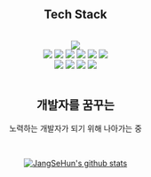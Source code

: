 <h2 align=center>Tech Stack</h3>
<br>
<div align=center>
  <img src="https://i.imgur.com/hKyGQh5.gif" />
  <br>
  
  <img src="https://img.shields.io/badge/HTML5-E34F26?style=flat-square&logo=HTML5&logoColor=white"/>
  <img src="https://img.shields.io/badge/CSS3-1572B6?style=flat-square&logo=CSS3&logoColor=white"/>
  <img src="https://img.shields.io/badge/JavaScript-F7DF1E?style=flat-square&logo=JavaScript&logoColor=white"/>
  <img src="https://img.shields.io/badge/Python-3776AB?style=flat-square&logo=Python&logoColor=white"/>
  <img src="https://img.shields.io/badge/Java-007396?style=flat-square&logo=Java&logoColor=white"/>
  <img src="https://img.shields.io/badge/React-61DAFB?style=flat-square&logo=React&logoColor=white"/><br>
  <img src="https://img.shields.io/badge/Discord.py-5865F2?style=flat-square&logo=Discord&logoColor=white"/>
  <img src="https://img.shields.io/badge/Windows-0078D6?style=flat-square&logo=Windows&logoColor=white"/>
  <img src="https://img.shields.io/badge/Visual_Studio_Code-007ACC?style=flat-square&logo=Visual-Studio-Code&logoColor=white"/>
  <img src="https://img.shields.io/badge/SQLite-003B57?style=flat-square&logo=SQLite&logoColor=white"/>
</div>
<br>
<div align=center>
  <h2>개발자를 꿈꾸는</h3>
  <p>노력하는 개발자가 되기 위해 나아가는 중</p>
  <br>
  
  [![JangSeHun's github stats](https://github-readme-stats.vercel.app/api?username=westreed&show_icons=true&theme=dracula)](https://github.com/anuraghazra/github-readme-stats)
</div>
